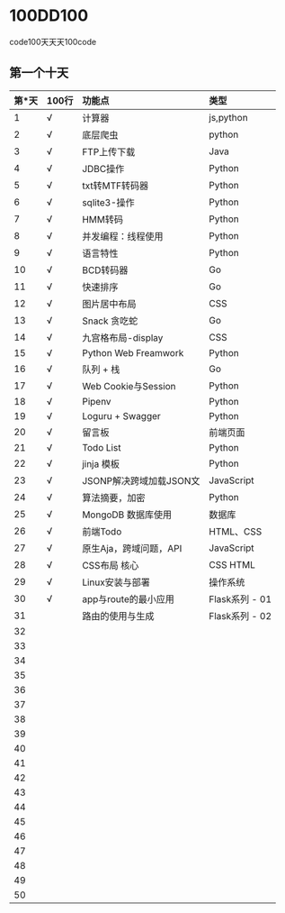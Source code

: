 # 100DD100
code100天天天100code


## 第一个十天 
|  第*天  | 100行 | 功能点 |类型 |
|:-------|:--------|:-----|:----|
|  1   |    √     |  计算器  | js,python   |
|  2   |    √     |  底层爬虫  |  python  |
|  3   |    √     |  FTP上传下载  | Java |
|  4   |    √     |  JDBC操作 | Python    |
|  5   |    √     |  txt转MTF转码器 | Python    |
|  6   |    √     | sqlite3-操作   | Python   |
|  7   |  	√     |  HMM转码  | Python |
|  8   |    √     | 并发编程：线程使用   | Python   |
|  9   |    √     |   语言特性      | Python   |
|  10  |  	√     | BCD转码器  |  Go  |
|  11  |  	√     | 快速排序|  Go  |
|  12  |  	√     | 图片居中布局 |  CSS  |
|  13  |  	√     |  Snack 贪吃蛇 | Go   |
|  14  |  	√     | 九宫格布局-display | CSS  |
|  15  |  	√     | Python Web Freamwork | Python |
|  16  |  	√     | 队列  + 栈  |  Go |
|  17  |  	√     | Web Cookie与Session | Python |
|  18  |  	√     | Pipenv  | Python |
|  19  |  	√     | Loguru + Swagger   |  Python  |
|  20  |    √      | 留言板 | 前端页面   |
|  21  |    √      | Todo List | Python   |
|  22  |    √     | jinja 模板  | Python   |
|  23  |    √     | JSONP解决跨域加载JSON文 | JavaScript   |
|  24  |    √    |  算法摘要，加密 | Python   |
|  25  |    √     | MongoDB 数据库使用 |  数据库  |
|  26  |    √     | 前端Todo | HTML、CSS  |
|  27  |    √     | 原生Aja，跨域问题，API  |  JavaScript |
|  28  |  	√     |CSS布局 核心| CSS HTML  |
|  29  |  	√     | Linux安装与部署 |操作系统 |
|  30  |  	√      | app与route的最小应用  |Flask系列 - 01|
|  31  |  	      | 路由的使用与生成  |Flask系列 - 02|
|  32  |  	      |         |    |
|  33  |  	      |         |    |
|  34  |  	      |         |    |
|  35  |  	      |         |    |
|  36  |  	      |         |    |
|  37  |  	      |         |    |
|  38  |  	      |         |    |
|  39  |  	      |         |    |
|  40  |  	      |         |    |
|  41  |  	      |         |    |
|  42  |  	      |         |    |
|  43  |  	      |         |    |
|  44  |  	      |         |    |
|  45  |  	      |         |    |
|  46  |  	      |         |    |
|  47  |  	      |         |    |
|  48  |  	      |         |    |
|  49  |  	      |         |    |
|  50  |  	      |         |    |